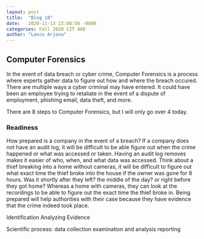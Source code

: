 ```yaml
---
layout: post
title:  "Blog 10"
date:   2020-11-13 23:08:56 -0800
categories: Fall 2020 CIT 480
author: "Lance Arjona"
---
```


<h2>Computer Forensics</h2>

<body>
In the event of data breach or cyber crime, Computer Forensics is a process where experts gather data to figure out how and where the breach occured. There are multiple ways a cyber criminal may have entered. It could have been an employee trying to retaliate in the event of a dispute of employment, phishing email, data theft, and more.

There are 8 steps to Computer Forensics, but I will only go over 4 today.

<h3>Readiness</h3>
How prepared is a company in the event of a breach? If a company does not have an audit log, it will be difficult to be able figure out when the crime happened or what was accessed or taken. Having an audit log removes makes it easier of who, when, and what data was accessed. Think about a thief breaking into a home without cameras, it will be difficult to figure out what exact time the thief broke into the house if the owner was gone for 8 hours. Was it shortly after they left? the middle of the day? or right before they got home? Whereas a home with cameras, they can look at the recordings to be able to figure out the exact time the thief broke in. Being prepared will help authorities with their case because they have evidence that the crime indeed took place.

Identification
Analyzing 
Evidence

Scientific process:
data collection
examination and analysis
reporting 

</body>